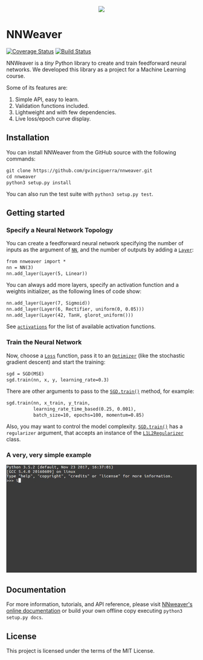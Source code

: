 <p align="center">
  <img src="https://gvinciguerra.github.io/nnweaver/_static/logo.svg">
</p>

# NNWeaver #

[![Coverage Status](https://img.shields.io/coveralls/github/gvinciguerra/nnweaver.svg)](https://coveralls.io/github/gvinciguerra/nnweaver)
[![Build Status](https://img.shields.io/travis/gvinciguerra/nnweaver.svg)](https://travis-ci.org/gvinciguerra/nnweaver)

NNWeaver is a *tiny* Python library to create and train feedforward neural networks. We developed this library as a project for a Machine Learning course.

Some of its features are:

  1. Simple API, easy to learn.
  2. Validation functions included.
  3. Lightweight and with few dependencies.
  4. Live loss/epoch curve display.

## Installation ##

You can install NNWeaver from the GitHub source with the following commands:

    git clone https://github.com/gvinciguerra/nnweaver.git
    cd nnweaver
    python3 setup.py install

You can also run the test suite with `python3 setup.py test`.

## Getting started ##

### Specify a Neural Network Topology ###

You can create a feedforward neural network specifying the number of inputs as the argument of [`NN`](https://gvinciguerra.github.io/nnweaver/nnweaver.html#nnweaver.nn.NN), and the number of outputs by adding a [`Layer`](https://gvinciguerra.github.io/nnweaver/nnweaver.html#nnweaver.nn.Layer):

    from nnweaver import *
    nn = NN(3)
    nn.add_layer(Layer(5, Linear))

You can always add more layers, specify an activation function and a weights initializer, as the following lines of code show:

    nn.add_layer(Layer(7, Sigmoid))
    nn.add_layer(Layer(6, Rectifier, uniform(0, 0.05)))
    nn.add_layer(Layer(42, TanH, glorot_uniform()))

See [`activations`](https://gvinciguerra.github.io/nnweaver/nnweaver.html#module-nnweaver.activations) for the list of available activation functions.

### Train the Neural Network ###

Now, choose a [`Loss`](https://gvinciguerra.github.io/nnweaver/nnweaver.html#nnweaver.losses.Loss) function, pass it to an [`Optimizer`](https://gvinciguerra.github.io/nnweaver/nnweaver.html#nnweaver.optimizers.Optimizer) (like the stochastic gradient descent) and start the training:

    sgd = SGD(MSE)
    sgd.train(nn, x, y, learning_rate=0.3)

There are other arguments to pass to the [`SGD.train()`](https://gvinciguerra.github.io/nnweaver/nnweaver.html#nnweaver.optimizers.SGD.train) method, for example:

    sgd.train(nn, x_train, y_train,
              learning_rate_time_based(0.25, 0.001),
              batch_size=10, epochs=100, momentum=0.85)

Also, you may want to control the model complexity. [`SGD.train()`](https://gvinciguerra.github.io/nnweaver/nnweaver.html#nnweaver.optimizers.SGD.train) has a `regularizer` argument, that accepts an instance of the [`L1L2Regularizer`](https://gvinciguerra.github.io/nnweaver/nnweaver.html#nnweaver.regularizers.L1L2Regularizer) class.

### A very, very simple example ###

<img src="https://github.com/gvinciguerra/nnweaver/blob/gh-pages/_images/nnweaver.gif?raw=true" width="550" />

## Documentation ##

For more information, tutorials, and API reference, please visit [NNweaver's online documentation](https://gvinciguerra.github.io/nnweaver/index.html) or build your own offline copy executing `python3 setup.py docs`.

## License ##

This project is licensed under the terms of the MIT License.
